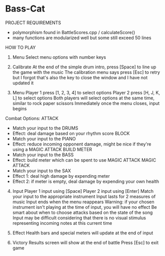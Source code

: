 # Bass-Cat

PROJECT REQUIREMENTS
- polymorphism found in BattleScores.cpp / calculateScore()
- many functions are modularized well but some still exceed 50 lines

HOW TO PLAY

1. Menu
Select menu options with number keys

2. Calibrate
At the end of the simple drum intro, press [Space] to line up the game with the music
The calibration menu says press [Esc] to retry but I forgot that's also the key to close
the window and I have not updated it

3. Menu
Player 1 press [1, 2, 3, 4] to select options
Player 2 press [H, J, K, L] to select options
Both players will select options at the same time, similar to rock paper scissors
Immediately once the menu closes, input begins

Combat Options:
ATTACK
- Match your input to the DRUMS
- Effect: deal damage based on your rhythm score
BLOCK
- Match your input to the PIANO
- Effect: reduce incoming opponent damage, might be nice if they're using a MAGIC ATTACK
BUILD METER
- Match your input to the BASS
- Effect: build meter which can be spent to use MAGIC ATTACK
MAGIC ATTACK
- Match your input to the SAX
- Effect 1: deal high damage by expending meter
- Effect 2: if meter is empty, deal damage by expending your own health

4. Input
Player 1 input using [Space]
Player 2 input using [Enter]
Match your input to the appropriate instrument
Input lasts for 2 measures of music
Input ends when the menu reappears
Warning: if your chosen instrument isn't playing at the time of input, you will have no effect
         Be smart about when to choose attacks based on the state of the song
Input may be difficult considering that there is no visual stimulus representing incoming notes
at this current time

5. Effect
Health bars and special meters will update at the end of input

6. Victory
Results screen will show at the end of battle
Press [Esc] to exit game
